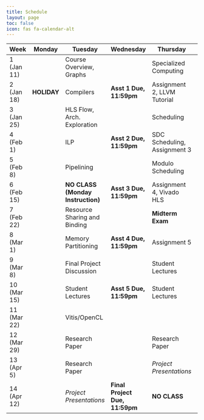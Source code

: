 ```yaml
---
title: Schedule
layout: page
toc: false
icon: fas fa-calendar-alt
---
```


| Week          | Monday    |   Tuesday                             |   Wednesday                                       |   Thursday                                            | Friday    |
|---------------| ----------|---------------------------------------|---------------------------------------------------|-------------------------------------------------------|-----------|
|1 (Jan 11)     |           |Course Overview, Graphs                |                                                   |Specialized Computing                                  |           |
|2 (Jan 18)     |**HOLIDAY**|Compilers                              |**Asst 1 Due, 11:59pm**                            |Assignment 2, LLVM Tutorial                            |           |
|3 (Jan 25)     |           |HLS Flow, Arch. Exploration            |                                                   |Scheduling                                             |           |   
|4 (Feb 1)      |           |ILP                                    |**Asst 2 Due, 11:59pm**                            |SDC Scheduling, Assignment 3                           |           |
|5 (Feb 8)      |           |Pipelining                             |                                                   |Modulo Scheduling                                      |           |
|6 (Feb 15)     |           |**NO CLASS (Monday Instruction)**      |**Asst 3 Due, 11:59pm**                            |Assignment 4, Vivado HLS                               |           | 
|7 (Feb 22)     |           |Resource Sharing and Binding           |                                                   |**Midterm Exam**                                       |           | 
|8 (Mar 1)      |           |Memory Partitioning                    |**Asst 4 Due, 11:59pm**                            |Assignment 5                                           |           | 
|9 (Mar 8)      |           |Final Project Discussion               |                                                   |Student Lectures                                       |           | 
|10 (Mar 15)    |           |Student Lectures                       |**Asst 5 Due, 11:59pm**                            |Student Lectures                                       |           | 
|11 (Mar 22)    |           |Vitis/OpenCL                           |                                                   |                                                       |           |
|12 (Mar 29)    |           |Research Paper                         |                                                   |Research Paper                                         |           |
|13 (Apr 5)     |           |Research Paper                         |                                                   | _Project Presentations_                               |           |
|14 (Apr 12)    |           | _Project Presentations_               |**Final Project Due, 11:59pm**                     | **NO CLASS**                                          |           |